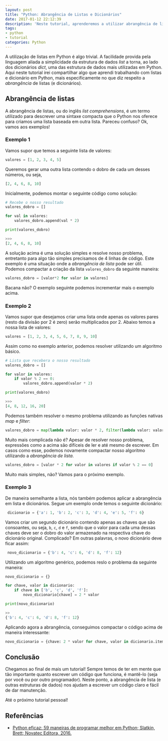 ```yaml
---
layout: post
title: "Python: Abrangência de Listas e Dicionários"
date: 2017-01-12 22:12:39
description: 'Neste tutorial, aprenderemos a utilizar abrangência de lista em Python.'
tags:
- python
- tutorial
categories: Python
---
```


A utilização de listas em Python é algo trivial. A facilidade provida pela linguagem aliada a simplicidade da estrutura de dados *list* a torna, ao lado dos dicionários *dict*, uma das estrutura de dados mais utilizadas em Python. Aqui neste tutorial irei compartilhar algo que aprendi trabalhando com listas e dicionário em Python, mais especificamente no que diz respeito a *abrangência* de listas (e dicionários).

## Abrangência de listas

A abrangência de listas, ou do inglês *list comprehensions*, é um  termo utilizado para descrever uma sintaxe compacta que o Python nos oferece para criamos uma lista baseada em outra lista. Pareceu confuso? Ok, vamos aos exemplos!

### Exemplo 1
Vamos supor que temos a seguinte lista de valores:

```python
valores = [1, 2, 3, 4, 5]
```
Queremos gerar uma outra lista contendo o dobro de cada um desses números, ou seja,

```python
[2, 4, 6, 8, 10]
```
Inicialmente, podemos montar o seguinte código como solução:

```python
# Recebe o nosso resultado
valores_dobro = []

for val in valores:
    valores_dobro.append(val * 2)

print(valores_dobro)

>>>
[2, 4, 6, 8, 10]

```

A solução acima é uma solução simples e resolve nosso problema, entretanto para algo tão simples precisamos de 4 linhas de código. Este exemplo é uma situação onde a *abrangência de lista* pode ser útil. Podemos compactar a criação da lista `valores_dobro` da seguinte maneira:

```python
valores_dobro = [valor*2 for valor in valores]
```
Bacana não? O exemplo seguinte podemos incrementar mais o exemplo acima.

### Exemplo 2

Vamos supor que desejamos criar uma lista onde apenas os valores pares (resto da divisão por 2 é zero) serão multiplicados por 2. Abaixo temos a nossa lista de valores:

```python
valores = [1, 2, 3, 4, 5, 6, 7, 8, 9, 10]
```

Assim como no exemplo anterior, podemos resolver utilizando um algoritmo básico.

```python
# Lista que recebera o nosso resultado
valores_dobro = []

for valor in valores:
    if valor % 2 == 0:
        valores_dobro.append(valor * 2)

print(valores_dobro)

>>>
[4, 8, 12, 16, 20]

```
Podemos também resolver o mesmo problema utilizando as funções nativas *map* e *filter*:

```python
valores_dobro = map(lambda valor: valor * 2, filter(lambda valor: valor % 2 == 0, valores))
```
Muito mais complicada não é? Apesar de resolver nosso problema, expressões como a acima são difíceis de ler e até mesmo de escrever. Em casos como esse, podemos novamente compactar nosso algoritmo utilizando a *abrangência de lista*.

```python
valores_dobro = [valor * 2 for valor in valores if valor % 2 == 0]
```
Muito mais simples, não? Vamos para o próximo exemplo.

### Exemplo 3

De maneira semelhante a lista, nós também podemos aplicar a abrangência em lista e dicionários. Segue um exemplo onde temos o seguinte dicionário:

```python
 dicionario = {'a': 1, 'b': 2, 'c': 3, 'd': 4, 'e': 5, 'f': 6}
```

Vamos criar um segundo dicionário contendo apenas as chaves que são consoantes, ou seja, `b`, `c`, `d` e `f`, sendo que o valor para cada uma dessas chaves deve ser o dobro do valor armazenado na respectiva chave do dicionário original. Complicado? Em outras palavras, o novo dicionário deve ficar assim:

```python
 novo_dicionario = {'b': 4, 'c': 6, 'd': 8, 'f': 12}
```

Utilizando um algoritmo genérico, podemos reslo o problema da seguinte maneira:

```python
novo_dicionario = {}

for chave, valor in dicionario:
    if chave in ['b', 'c', 'd', 'f']:
        novo_dicionario[chave] = 2 * valor

print(novo_dicionario)

>>
{'b': 4, 'c': 6, 'd': 8, 'f': 12}

```
Aplicando agora a abrangência, conseguimos compactar o código acima de maneira interessante:

```python
novo_dicionario = {chave: 2 * valor for chave, valor in dicionario.items() if chave in ['b', 'c', 'd', 'f']}
```

## Conclusão

Chegamos ao final de mais um tutorial! Sempre temos de ter em mente que tão importante quanto escrever um código que funciona, é mantê-lo (seja por você ou por outro programador). Neste ponto, a abrangência de lista (e outras estruturas de dados) nos ajudam a escrever um código claro e fácil de dar manutenção.

Até o próximo tutorial pessoal!

## Referências

* [Python eficaz: 59 maneiras de programar melhor em Python; Slatkin, Brett; Novatec Editora, 2016.](https://novatec.com.br/livros/python-eficaz/)